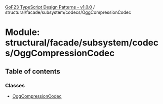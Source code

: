 [GoF23 TypeScript Design Patterns - v1.0.0](../README.md) / structural/facade/subsystem/codecs/OggCompressionCodec

# Module: structural/facade/subsystem/codecs/OggCompressionCodec

## Table of contents

### Classes

- [OggCompressionCodec](../classes/structural_facade_subsystem_codecs_OggCompressionCodec.OggCompressionCodec.md)
